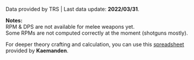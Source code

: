 Data provided by TRS | Last data update: **2022/03/31**.

**Notes:**  
RPM & DPS are not available for melee weapons yet.  
Some RPMs are not computed correctly at the moment (shotguns mostly).

For deeper theory crafting and calculation, you can use this [spreadsheet](https://docs.google.com/spreadsheets/d/1HqBBYH9LJid7vc2eljoUs1cW4G7VMds8r4SwhJOEq3g) provided by **Kaemanden**.